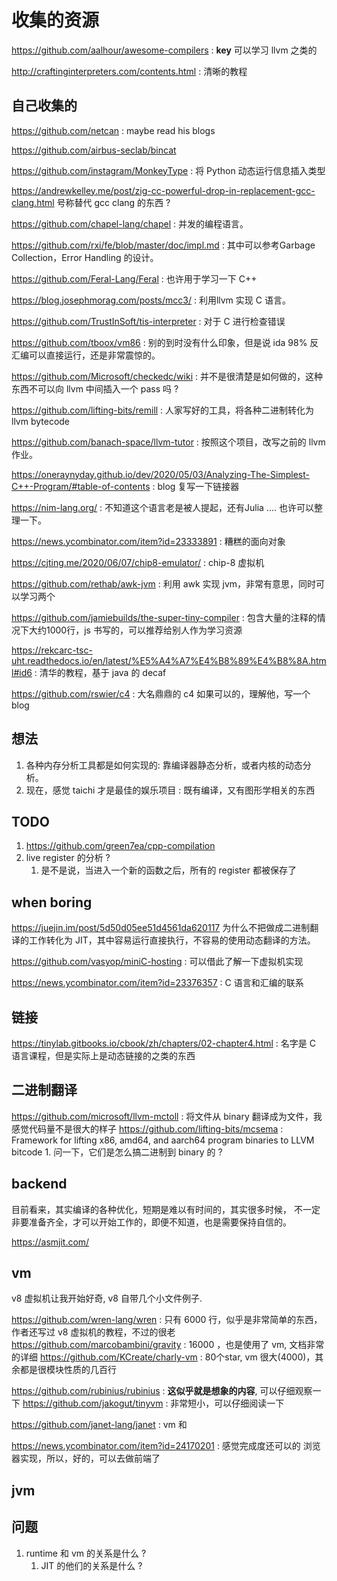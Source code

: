 # 收集的资源

https://github.com/aalhour/awesome-compilers : **key**
可以学习 llvm 之类的

http://craftinginterpreters.com/contents.html : 清晰的教程


## 自己收集的
https://github.com/netcan : maybe read his blogs

https://github.com/airbus-seclab/bincat

https://github.com/instagram/MonkeyType : 将 Python 动态运行信息插入类型

https://andrewkelley.me/post/zig-cc-powerful-drop-in-replacement-gcc-clang.html 号称替代 gcc clang 的东西 ?

https://github.com/chapel-lang/chapel : 并发的编程语言。

https://github.com/rxi/fe/blob/master/doc/impl.md : 其中可以参考Garbage Collection，Error Handling 的设计。

https://github.com/Feral-Lang/Feral : 也许用于学习一下 C++

https://blog.josephmorag.com/posts/mcc3/ : 利用llvm 实现 C 语言。

https://github.com/TrustInSoft/tis-interpreter : 对于 C 进行检查错误

https://github.com/tboox/vm86 : 别的到时没有什么印象，但是说 ida 98% 反汇编可以直接运行，还是非常震惊的。

https://github.com/Microsoft/checkedc/wiki : 并不是很清楚是如何做的，这种东西不可以向 llvm 中间插入一个 pass 吗 ?

https://github.com/lifting-bits/remill : 人家写好的工具，将各种二进制转化为llvm bytecode

https://github.com/banach-space/llvm-tutor : 按照这个项目，改写之前的 llvm 作业。

https://oneraynyday.github.io/dev/2020/05/03/Analyzing-The-Simplest-C++-Program/#table-of-contents : blog 复写一下链接器

https://nim-lang.org/ : 不知道这个语言老是被人提起，还有Julia .... 也许可以整理一下。

https://news.ycombinator.com/item?id=23333891 : 糟糕的面向对象

https://cjting.me/2020/06/07/chip8-emulator/ : chip-8 虚拟机

https://github.com/rethab/awk-jvm : 利用 awk 实现 jvm，非常有意思，同时可以学习两个

https://github.com/jamiebuilds/the-super-tiny-compiler : 包含大量的注释的情况下大约1000行，js 书写的，可以推荐给别人作为学习资源

https://rekcarc-tsc-uht.readthedocs.io/en/latest/%E5%A4%A7%E4%B8%89%E4%B8%8A.html#id6 : 清华的教程，基于 java 的 decaf

https://github.com/rswier/c4 : 大名鼎鼎的 c4 如果可以的，理解他，写一个 blog

## 想法
1. 各种内存分析工具都是如何实现的: 靠编译器静态分析，或者内核的动态分析。
2. 现在，感觉 taichi 才是最佳的娱乐项目 : 既有编译，又有图形学相关的东西


## TODO
1. https://github.com/green7ea/cpp-compilation
2. live register 的分析 ?
    1. 是不是说，当进入一个新的函数之后，所有的 register 都被保存了


## when boring
https://juejin.im/post/5d50d05ee51d4561da620117 为什么不把做成二进制翻译的工作转化为 JIT，其中容易运行直接执行，不容易的使用动态翻译的方法。

https://github.com/vasyop/miniC-hosting  : 可以借此了解一下虚拟机实现

https://news.ycombinator.com/item?id=23376357 : C 语言和汇编的联系

## 链接
https://tinylab.gitbooks.io/cbook/zh/chapters/02-chapter4.html : 名字是 C 语言课程，但是实际上是动态链接的之类的东西


## 二进制翻译
https://github.com/microsoft/llvm-mctoll : 将文件从 binary 翻译成为文件，我感觉代码量不是很大的样子
https://github.com/lifting-bits/mcsema : Framework for lifting x86, amd64, and aarch64 program binaries to LLVM bitcode 
    1. 问一下，它们是怎么搞二进制到 binary 的 ?


## backend
目前看来，其实编译的各种优化，短期是难以有时间的，其实很多时候，
不一定非要准备齐全，才可以开始工作的，即便不知道，也是需要保持自信的。

https://asmjit.com/ 


## vm
v8 虚拟机让我开始好奇, v8 自带几个小文件例子.

https://github.com/wren-lang/wren : 只有 6000 行，似乎是非常简单的东西，作者还写过 v8 虚拟机的教程，不过的很老
https://github.com/marcobambini/gravity : 16000 ，也是使用了 vm, 文档非常的详细
https://github.com/KCreate/charly-vm : 80个star, vm 很大(4000)，其余都是很模块性质的几百行

https://github.com/rubinius/rubinius : **这似乎就是想象的内容**, 可以仔细观察一下
https://github.com/jakogut/tinyvm : 非常短小，可以仔细阅读一下

https://github.com/janet-lang/janet : vm 和 

https://news.ycombinator.com/item?id=24170201 : 感觉完成度还可以的 浏览器实现，所以，好的，可以去做前端了

## jvm



## 问题
1. runtime 和 vm 的关系是什么 ?
    1. JIT 的他们的关系是什么 ?
